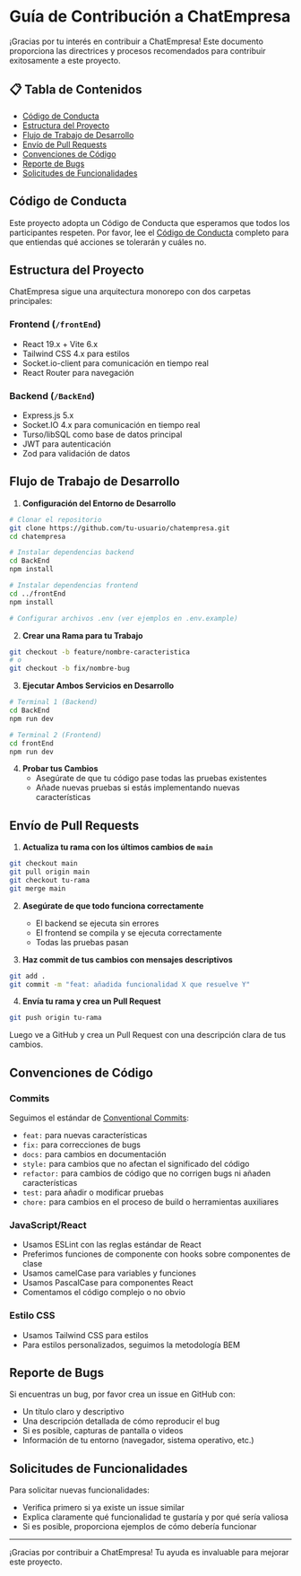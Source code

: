 # Guía de Contribución a ChatEmpresa

¡Gracias por tu interés en contribuir a ChatEmpresa! Este documento proporciona las directrices y procesos recomendados para contribuir exitosamente a este proyecto.

## 📋 Tabla de Contenidos

- [Código de Conducta](#código-de-conducta)
- [Estructura del Proyecto](#estructura-del-proyecto)
- [Flujo de Trabajo de Desarrollo](#flujo-de-trabajo-de-desarrollo)
- [Envío de Pull Requests](#envío-de-pull-requests)
- [Convenciones de Código](#convenciones-de-código)
- [Reporte de Bugs](#reporte-de-bugs)
- [Solicitudes de Funcionalidades](#solicitudes-de-funcionalidades)

## Código de Conducta

Este proyecto adopta un Código de Conducta que esperamos que todos los participantes respeten. Por favor, lee el [Código de Conducta](CODE_OF_CONDUCT.md) completo para que entiendas qué acciones se tolerarán y cuáles no.

## Estructura del Proyecto

ChatEmpresa sigue una arquitectura monorepo con dos carpetas principales:

### Frontend (`/frontEnd`)
- React 19.x + Vite 6.x
- Tailwind CSS 4.x para estilos
- Socket.io-client para comunicación en tiempo real
- React Router para navegación

### Backend (`/BackEnd`) 
- Express.js 5.x
- Socket.IO 4.x para comunicación en tiempo real
- Turso/libSQL como base de datos principal
- JWT para autenticación
- Zod para validación de datos

## Flujo de Trabajo de Desarrollo

1. **Configuración del Entorno de Desarrollo**

```bash
# Clonar el repositorio
git clone https://github.com/tu-usuario/chatempresa.git
cd chatempresa

# Instalar dependencias backend
cd BackEnd
npm install

# Instalar dependencias frontend
cd ../frontEnd
npm install

# Configurar archivos .env (ver ejemplos en .env.example)
```

2. **Crear una Rama para tu Trabajo**

```bash
git checkout -b feature/nombre-caracteristica
# o
git checkout -b fix/nombre-bug
```

3. **Ejecutar Ambos Servicios en Desarrollo**

```bash
# Terminal 1 (Backend)
cd BackEnd
npm run dev

# Terminal 2 (Frontend)
cd frontEnd
npm run dev
```

4. **Probar tus Cambios**
   - Asegúrate de que tu código pase todas las pruebas existentes
   - Añade nuevas pruebas si estás implementando nuevas características

## Envío de Pull Requests

1. **Actualiza tu rama con los últimos cambios de `main`**
```bash
git checkout main
git pull origin main
git checkout tu-rama
git merge main
```

2. **Asegúrate de que todo funciona correctamente**
   - El backend se ejecuta sin errores
   - El frontend se compila y se ejecuta correctamente
   - Todas las pruebas pasan

3. **Haz commit de tus cambios con mensajes descriptivos**
```bash
git add .
git commit -m "feat: añadida funcionalidad X que resuelve Y"
```

4. **Envía tu rama y crea un Pull Request**
```bash
git push origin tu-rama
```
Luego ve a GitHub y crea un Pull Request con una descripción clara de tus cambios.

## Convenciones de Código

### Commits

Seguimos el estándar de [Conventional Commits](https://www.conventionalcommits.org/):
- `feat:` para nuevas características
- `fix:` para correcciones de bugs
- `docs:` para cambios en documentación
- `style:` para cambios que no afectan el significado del código
- `refactor:` para cambios de código que no corrigen bugs ni añaden características
- `test:` para añadir o modificar pruebas
- `chore:` para cambios en el proceso de build o herramientas auxiliares

### JavaScript/React

- Usamos ESLint con las reglas estándar de React
- Preferimos funciones de componente con hooks sobre componentes de clase
- Usamos camelCase para variables y funciones
- Usamos PascalCase para componentes React
- Comentamos el código complejo o no obvio

### Estilo CSS

- Usamos Tailwind CSS para estilos
- Para estilos personalizados, seguimos la metodología BEM

## Reporte de Bugs

Si encuentras un bug, por favor crea un issue en GitHub con:
- Un título claro y descriptivo
- Una descripción detallada de cómo reproducir el bug
- Si es posible, capturas de pantalla o videos
- Información de tu entorno (navegador, sistema operativo, etc.)

## Solicitudes de Funcionalidades

Para solicitar nuevas funcionalidades:
- Verifica primero si ya existe un issue similar
- Explica claramente qué funcionalidad te gustaría y por qué sería valiosa
- Si es posible, proporciona ejemplos de cómo debería funcionar

---

¡Gracias por contribuir a ChatEmpresa! Tu ayuda es invaluable para mejorar este proyecto.
